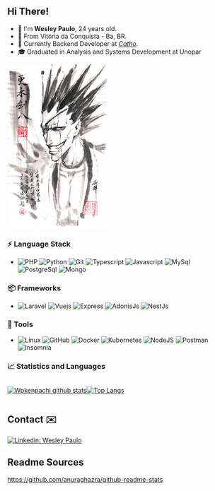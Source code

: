 ## Hi There!
- 👋 I'm **Wesley Paulo**, 24 years old.
- 📌  From Vitória da Conquista - Ba, BR.
- 💼 Currently Backend Developer at [*Catho*](https://www.catho.com.br).
- 🎓 Graduated in Analysis and Systems Development at Unopar

<img src="assets/kenchan.jpg" height='370' width="225">

### ⚡ Language Stack
- ![PHP](https://img.shields.io/badge/-PHP-3776AB?&logo=PHP&logoColor=FFFFFF)
![Python](https://img.shields.io/badge/-Python-3776AB?&logo=Python&logoColor=FFFFFF)
![Git](https://img.shields.io/badge/-Git-F05032?&logo=git&logoColor=FFFFFF)
![Typescript](https://img.shields.io/badge/-Typescript-003B57?&logo=Typescript&logoColor=FFFFFF)
![Javascript](https://img.shields.io/badge/-Javascript-f0db4f?&logo=Javascript&logoColor=FFFFFF)
![MySql](https://img.shields.io/badge/-MySql-003B57?&logo=MySQL&logoColor=FFFFFF)
![PostgreSql](https://img.shields.io/badge/-PostgreSql-f8f9fa?&logo=postgresql&logoColor=336791)
![Mongo](https://img.shields.io/badge/-Mongo-42b983?&logo=sqlite&logoColor=FFFFFF)

### 📦 Frameworks
- ![Laravel](https://img.shields.io/badge/-Laravel-3776AB?&logo=Laravel&logoColor=FFFFFF)
![Vuejs](https://img.shields.io/badge/-VueJs-42b983?&logo=Vue&logoColor=FFFFFF)
![Express](https://img.shields.io/badge/-Express-FFF?&logo=Express&logoColor=444)
![AdonisJs](https://img.shields.io/badge/-AdonisJS-f9fafb?&logo=Adonisjs&logoColor=220052)
![NestJs](https://img.shields.io/badge/-NestJS-090909?&logo=NestJS&logoColor=ea2845)

### 🧰 Tools
- ![Linux](https://img.shields.io/badge/-Linux-181717?&logo=Linux&logoColor=FFFFFF)
![GitHub](https://img.shields.io/badge/-GitHub-181717?&logo=GitHub&logoColor=FFFFFF)
![Docker](https://img.shields.io/badge/-Docker-3776AB?&logo=Docker&logoColor=FFFFFF)
![Kubernetes](https://img.shields.io/badge/-Kubernetes-3776AB?&logo=Kubernetes&logoColor=FFFFFF)
![NodeJS](https://img.shields.io/badge/-Node-026e00?&logo=Node&logoColor=FFFFFF)
![Postman](https://img.shields.io/badge/-Postman-FF6C37?&logo=Postman&logoColor=FFFFFF)
![Insomnia](https://img.shields.io/badge/-Insomnia-4000BF?&logo=Insomnia&logoColor=FFFFFF)


### 📈 Statistics and Languages

<div style='display: flex; flax-wrap: wrap;'>

[![Wpkenpachi github stats](https://github-readme-stats.vercel.app/api?username=Wpkenpachi&theme=radical&show_icons=true)](https://github.com/Wpkenpachi/github-readme-stats)

[![Top Langs](https://github-readme-stats.vercel.app/api/top-langs/?username=Wpkenpachi&hide=css,html,java&langs_count=8&layout=compact&theme=radical)](https://github.com/Wpkenpachi/github-readme-stats)
</div>

## Contact ✉️
[![Linkedin: Wesley Paulo](https://img.shields.io/badge/-Wesley%20Paulo-blue?style=flat-square&logo=Linkedin&logoColor=white&link=https://www.linkedin.com/in/thaianebraga/)](https://www.linkedin.com/in/wesley-paulo-20701a15a/)

## Readme Sources
https://github.com/anuraghazra/github-readme-stats
